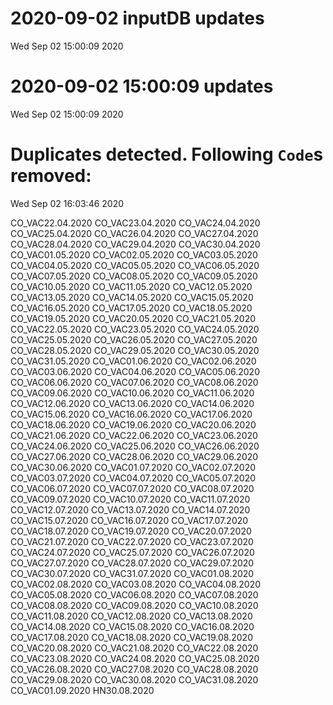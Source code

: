 
# 2020-09-02 inputDB updates 
 Wed Sep 02 15:00:09 2020 


# 2020-09-02 15:00:09 updates 
 Wed Sep 02 15:00:09 2020 


# Duplicates detected. Following `Code`s removed: 
 Wed Sep 02 16:03:46 2020 

CO_VAC22.04.2020
CO_VAC23.04.2020
CO_VAC24.04.2020
CO_VAC25.04.2020
CO_VAC26.04.2020
CO_VAC27.04.2020
CO_VAC28.04.2020
CO_VAC29.04.2020
CO_VAC30.04.2020
CO_VAC01.05.2020
CO_VAC02.05.2020
CO_VAC03.05.2020
CO_VAC04.05.2020
CO_VAC05.05.2020
CO_VAC06.05.2020
CO_VAC07.05.2020
CO_VAC08.05.2020
CO_VAC09.05.2020
CO_VAC10.05.2020
CO_VAC11.05.2020
CO_VAC12.05.2020
CO_VAC13.05.2020
CO_VAC14.05.2020
CO_VAC15.05.2020
CO_VAC16.05.2020
CO_VAC17.05.2020
CO_VAC18.05.2020
CO_VAC19.05.2020
CO_VAC20.05.2020
CO_VAC21.05.2020
CO_VAC22.05.2020
CO_VAC23.05.2020
CO_VAC24.05.2020
CO_VAC25.05.2020
CO_VAC26.05.2020
CO_VAC27.05.2020
CO_VAC28.05.2020
CO_VAC29.05.2020
CO_VAC30.05.2020
CO_VAC31.05.2020
CO_VAC01.06.2020
CO_VAC02.06.2020
CO_VAC03.06.2020
CO_VAC04.06.2020
CO_VAC05.06.2020
CO_VAC06.06.2020
CO_VAC07.06.2020
CO_VAC08.06.2020
CO_VAC09.06.2020
CO_VAC10.06.2020
CO_VAC11.06.2020
CO_VAC12.06.2020
CO_VAC13.06.2020
CO_VAC14.06.2020
CO_VAC15.06.2020
CO_VAC16.06.2020
CO_VAC17.06.2020
CO_VAC18.06.2020
CO_VAC19.06.2020
CO_VAC20.06.2020
CO_VAC21.06.2020
CO_VAC22.06.2020
CO_VAC23.06.2020
CO_VAC24.06.2020
CO_VAC25.06.2020
CO_VAC26.06.2020
CO_VAC27.06.2020
CO_VAC28.06.2020
CO_VAC29.06.2020
CO_VAC30.06.2020
CO_VAC01.07.2020
CO_VAC02.07.2020
CO_VAC03.07.2020
CO_VAC04.07.2020
CO_VAC05.07.2020
CO_VAC06.07.2020
CO_VAC07.07.2020
CO_VAC08.07.2020
CO_VAC09.07.2020
CO_VAC10.07.2020
CO_VAC11.07.2020
CO_VAC12.07.2020
CO_VAC13.07.2020
CO_VAC14.07.2020
CO_VAC15.07.2020
CO_VAC16.07.2020
CO_VAC17.07.2020
CO_VAC18.07.2020
CO_VAC19.07.2020
CO_VAC20.07.2020
CO_VAC21.07.2020
CO_VAC22.07.2020
CO_VAC23.07.2020
CO_VAC24.07.2020
CO_VAC25.07.2020
CO_VAC26.07.2020
CO_VAC27.07.2020
CO_VAC28.07.2020
CO_VAC29.07.2020
CO_VAC30.07.2020
CO_VAC31.07.2020
CO_VAC01.08.2020
CO_VAC02.08.2020
CO_VAC03.08.2020
CO_VAC04.08.2020
CO_VAC05.08.2020
CO_VAC06.08.2020
CO_VAC07.08.2020
CO_VAC08.08.2020
CO_VAC09.08.2020
CO_VAC10.08.2020
CO_VAC11.08.2020
CO_VAC12.08.2020
CO_VAC13.08.2020
CO_VAC14.08.2020
CO_VAC15.08.2020
CO_VAC16.08.2020
CO_VAC17.08.2020
CO_VAC18.08.2020
CO_VAC19.08.2020
CO_VAC20.08.2020
CO_VAC21.08.2020
CO_VAC22.08.2020
CO_VAC23.08.2020
CO_VAC24.08.2020
CO_VAC25.08.2020
CO_VAC26.08.2020
CO_VAC27.08.2020
CO_VAC28.08.2020
CO_VAC29.08.2020
CO_VAC30.08.2020
CO_VAC31.08.2020
CO_VAC01.09.2020
HN30.08.2020